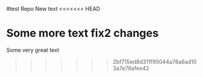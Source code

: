 #test Repo
New text
<<<<<<< HEAD

Some more text
fix2 changes
=======
Some very great text
>>>>>>> 2bf715ed8d311f95044a78a6ad103a7e78afee42
